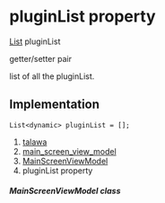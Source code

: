 
<div>

# pluginList property

</div>


[List](https://api.flutter.dev/flutter/dart-core/List-class.html)
pluginList


getter/setter pair




list of all the pluginList.



## Implementation

``` language-dart
List<dynamic> pluginList = [];
```







1.  [talawa](../../index.md)
2.  [main_screen_view_model](../../view_model_main_screen_view_model/)
3.  [MainScreenViewModel](../../view_model_main_screen_view_model/MainScreenViewModel-class.md)
4.  pluginList property

##### MainScreenViewModel class







